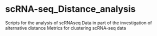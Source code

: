 # scRNA-seq_Distance_analysis
Scripts for the analysis of scRNAseq Data in part of the investigation of alternative distance Metrics for clustering scRNA-seq data

